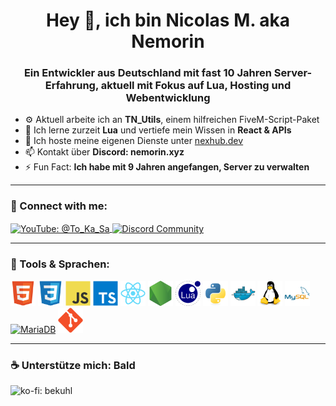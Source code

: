 <h1 align="center">Hey 👋, ich bin Nicolas M. aka Nemorin</h1>
<h3 align="center">Ein Entwickler aus Deutschland mit fast 10 Jahren Server-Erfahrung, aktuell mit Fokus auf Lua, Hosting und Webentwicklung</h3>

- ⚙️ Aktuell arbeite ich an **TN_Utils**, einem hilfreichen FiveM-Script-Paket  
- 🌱 Ich lerne zurzeit **Lua** und vertiefe mein Wissen in **React & APIs**  
- 🔧 Ich hoste meine eigenen Dienste unter [nexhub.dev](https://nexhub.dev)  
- 📫 Kontakt über **Discord: nemorin.xyz**  
- ⚡ Fun Fact: **Ich habe mit 9 Jahren angefangen, Server zu verwalten**

---

<h3 align="left">🔗 Connect with me:</h3>
<p align="left">
  <a href="https://www.youtube.com/@To_Ka_Sa" target="blank">
    <img align="center" src="https://raw.githubusercontent.com/rahuldkjain/github-profile-readme-generator/master/src/images/icons/Social/youtube.svg" alt="YouTube: @To_Ka_Sa" height="30" width="40" />
  </a>
  <a href="https://discord.gg/soon" target="blank">
    <img align="center" src="https://raw.githubusercontent.com/rahuldkjain/github-profile-readme-generator/master/src/images/icons/Social/discord.svg" alt="Discord Community" height="30" width="40" />
  </a>
</p>

---

<h3 align="left">🧰 Tools & Sprachen:</h3>
<p align="left">
  <a href="https://www.w3schools.com/html/" target="_blank"><img src="https://raw.githubusercontent.com/devicons/devicon/master/icons/html5/html5-original.svg" alt="HTML5" width="40" height="40"/></a>
  <a href="https://www.w3schools.com/css/" target="_blank"><img src="https://raw.githubusercontent.com/devicons/devicon/master/icons/css3/css3-original.svg" alt="CSS3" width="40" height="40"/></a>
  <a href="https://www.javascript.com/" target="_blank"><img src="https://raw.githubusercontent.com/devicons/devicon/master/icons/javascript/javascript-original.svg" alt="JavaScript" width="40" height="40"/></a>
  <a href="https://www.typescriptlang.org/" target="_blank"><img src="https://raw.githubusercontent.com/devicons/devicon/master/icons/typescript/typescript-original.svg" alt="TypeScript" width="40" height="40"/></a>
  <a href="https://react.dev/" target="_blank"><img src="https://raw.githubusercontent.com/devicons/devicon/master/icons/react/react-original.svg" alt="React" width="40" height="40"/></a>
  <a href="https://nodejs.org/" target="_blank"><img src="https://raw.githubusercontent.com/devicons/devicon/master/icons/nodejs/nodejs-original.svg" alt="Node.js" width="40" height="40"/></a>
  <a href="https://www.lua.org/" target="_blank"><img src="https://raw.githubusercontent.com/devicons/devicon/master/icons/lua/lua-original.svg" alt="Lua" width="40" height="40"/></a>
  <a href="https://www.python.org/" target="_blank"><img src="https://raw.githubusercontent.com/devicons/devicon/master/icons/python/python-original.svg" alt="Python" width="40" height="40"/></a>
  <a href="https://www.docker.com/" target="_blank"><img src="https://raw.githubusercontent.com/devicons/devicon/master/icons/docker/docker-original.svg" alt="Docker" width="40" height="40"/></a>
  <a href="https://www.linux.org/" target="_blank"><img src="https://raw.githubusercontent.com/devicons/devicon/master/icons/linux/linux-original.svg" alt="Linux" width="40" height="40"/></a>
  <a href="https://www.mysql.com/" target="_blank"><img src="https://raw.githubusercontent.com/devicons/devicon/master/icons/mysql/mysql-original-wordmark.svg" alt="MySQL" width="40" height="40"/></a>
  <a href="https://mariadb.org/" target="_blank"><img src="https://www.vectorlogo.zone/logos/mariadb/mariadb-icon.svg" alt="MariaDB" width="40" height="40"/></a>
  <a href="https://git-scm.com/" target="_blank"><img src="https://raw.githubusercontent.com/devicons/devicon/master/icons/git/git-original.svg" alt="Git" width="40" height="40"/></a>
</p>

---

<h3 align="left">☕ Unterstütze mich: Bald</h3>
<p>
  <!--<a href="https://ko-fi.com/bekuhl">-->
    <img src="https://cdn.ko-fi.com/cdn/kofi3.png?v=3" height="50" width="210" alt="ko-fi: bekuhl" />
  </a>
</p>
